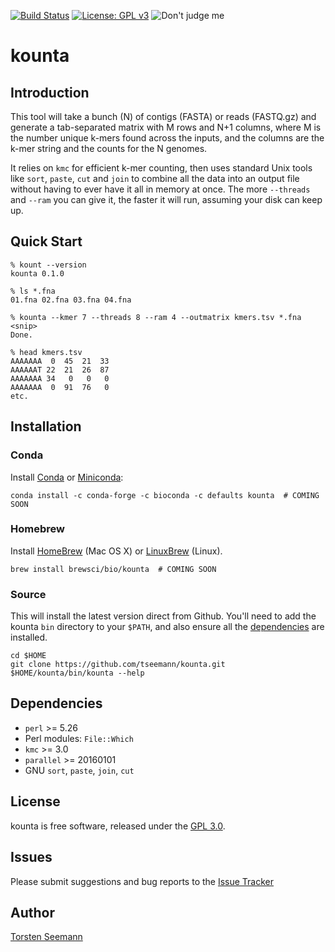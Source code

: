 [![Build Status](https://travis-ci.org/tseemann/kounta.svg?branch=master)](https://travis-ci.org/tseemann/kounta)
[![License: GPL v3](https://img.shields.io/badge/License-GPL%20v3-blue.svg)](https://www.gnu.org/licenses/gpl-3.0)
![Don't judge me](https://img.shields.io/badge/Language-Perl_5-steelblue.svg)

# kounta

## Introduction

This tool will take a bunch (N) of contigs (FASTA) or reads (FASTQ.gz)
and generate a tab-separated matrix with M rows and N+1 columns,
where M is the number unique k-mers found across the inputs, 
and the columns are the k-mer string and the counts for the N genomes.

It relies on `kmc` for efficient k-mer counting, then uses standard
Unix tools like `sort`, `paste`, `cut` and `join` to combine all the 
data into an output file without having to ever have it all in memory
at once. The more `--threads` and `--ram` you can give it, the faster 
it will run, assuming your disk can keep up.

## Quick Start

```
% kount --version
kounta 0.1.0

% ls *.fna
01.fna 02.fna 03.fna 04.fna

% kounta --kmer 7 --threads 8 --ram 4 --outmatrix kmers.tsv *.fna
<snip>
Done.

% head kmers.tsv
AAAAAAA	 0  45  21  33 
AAAAAAT 22  21  26  87
AAAAAAA 34   0   0   0
AAAAAAA  0  91  76   0
etc.
```

## Installation

### Conda
Install [Conda](https://conda.io/docs/) or [Miniconda](https://conda.io/miniconda.html):
```
conda install -c conda-forge -c bioconda -c defaults kounta  # COMING SOON
```

### Homebrew
Install [HomeBrew](http://brew.sh/) (Mac OS X) or [LinuxBrew](http://linuxbrew.sh/) (Linux).
```
brew install brewsci/bio/kounta  # COMING SOON
```

### Source
This will install the latest version direct from Github.
You'll need to add the kounta `bin` directory to your `$PATH`,
and also ensure all the [dependencies](#Dependencies) are installed.
```
cd $HOME
git clone https://github.com/tseemann/kounta.git
$HOME/kounta/bin/kounta --help
```

## Dependencies

* `perl` >= 5.26
* Perl modules: `File::Which`
* `kmc` >= 3.0
* `parallel` >= 20160101
* GNU `sort`, `paste`, `join`, `cut`

## License

kounta is free software, released under the
[GPL 3.0](https://raw.githubusercontent.com/tseemann/kounta/master/LICENSE).

## Issues

Please submit suggestions and bug reports to the
[Issue Tracker](https://github.com/tseemann/kounta/issues)

## Author

[Torsten Seemann](https://twitter.com/torstenseemann)
